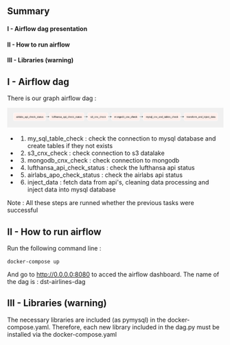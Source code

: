 ## Summary
#### I - Airflow dag presentation
#### II - How to run airflow
#### III - Libraries (warning)

## I - Airflow dag
There is our graph airflow dag : 

![Alt Text](readme_assests/airflow_dag_graphv2.png)

- 1. my_sql_table_check : check the connection to mysql database and create tables if they not exists
- 2. s3_cnx_check : check connection to s3 datalake
- 3. mongodb_cnx_check : check connection to mongodb
- 4. lufthansa_api_check_status : check the lufthansa api status
- 5. airlabs_apo_check_status : check the airlabs api status
- 6. inject_data : fetch data from api's, cleaning data processing and inject data into mysql database

Note : All these steps are runned whether the previous tasks were successful

## II - How to run airflow

Run the following command line :
```
docker-compose up
```

And go to http://0.0.0.0:8080 to acced the airflow dashboard. The name of the dag is : dst-airlines-dag

## III - Libraries (warning)
The necessary libraries are included (as pymysql) in the docker-compose.yaml.
Therefore, each new library included in the dag.py must be installed via the docker-compose.yaml 
